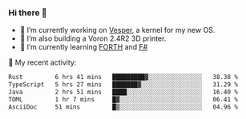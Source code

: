 ### Hi there 👋

<!--
**berkus/berkus** is a ✨ _special_ ✨ repository because its `README.md` (this file) appears on your GitHub profile.

Here are some ideas to get you started:

- 🔭 I’m currently working on ...
- 🌱 I’m currently learning ...
- 👯 I’m looking to collaborate on ...
- 🤔 I’m looking for help with ...
- 💬 Ask me about ...
- 📫 How to reach me: ...
- 😄 Pronouns: ...
- ⚡ Fun fact: ...
-->

- 🔭 I’m currently working on [Vesper](https://github.com/metta-systems/vesper), a kernel for my new OS.
- 🔭 I’m also building a Voron 2.4R2 3D printer.
- 🌱 I’m currently learning [FORTH](http://forth.com/starting-forth/) and [F#](https://fsharpforfunandprofit.com/)

💼 My recent activity:

<!--START_SECTION:waka-->

```txt
Rust         6 hrs 41 mins   █████████▓░░░░░░░░░░░░░░░   38.38 %
TypeScript   5 hrs 27 mins   ███████▓░░░░░░░░░░░░░░░░░   31.29 %
Java         2 hrs 51 mins   ████░░░░░░░░░░░░░░░░░░░░░   16.40 %
TOML         1 hr 7 mins     █▓░░░░░░░░░░░░░░░░░░░░░░░   06.41 %
AsciiDoc     51 mins         █▒░░░░░░░░░░░░░░░░░░░░░░░   04.96 %
```

<!--END_SECTION:waka-->
